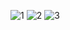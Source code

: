 ![1](https://github.com/faizH3/tree/blob/master/Semester%203/praktikum%20basis%20data/2-part/tugas/1.png)
![2](https://github.com/faizH3/tree/blob/master/Semester%203/praktikum%20basis%20data/2-part/tugas/2.png)
![3](https://github.com/faizH3/tree/blob/master/Semester%203/praktikum%20basis%20data/2-part/tugas/3.png)
